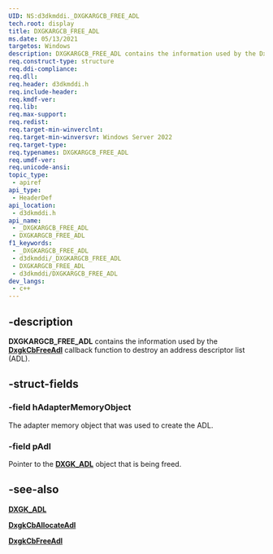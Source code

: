 ```yaml
---
UID: NS:d3dkmddi._DXGKARGCB_FREE_ADL
tech.root: display
title: DXGKARGCB_FREE_ADL
ms.date: 05/13/2021
targetos: Windows
description: DXGKARGCB_FREE_ADL contains the information used by the DxgkCbFreeAdl callback function to destroy an address descriptor list (ADL).
req.construct-type: structure
req.ddi-compliance: 
req.dll: 
req.header: d3dkmddi.h
req.include-header: 
req.kmdf-ver: 
req.lib: 
req.max-support: 
req.redist: 
req.target-min-winverclnt: 
req.target-min-winversvr: Windows Server 2022
req.target-type: 
req.typenames: DXGKARGCB_FREE_ADL
req.umdf-ver: 
req.unicode-ansi: 
topic_type:
 - apiref
api_type:
 - HeaderDef
api_location:
 - d3dkmddi.h
api_name:
 - _DXGKARGCB_FREE_ADL
 - DXGKARGCB_FREE_ADL
f1_keywords:
 - _DXGKARGCB_FREE_ADL
 - d3dkmddi/_DXGKARGCB_FREE_ADL
 - DXGKARGCB_FREE_ADL
 - d3dkmddi/DXGKARGCB_FREE_ADL
dev_langs:
 - c++
---
```


## -description

**DXGKARGCB_FREE_ADL** contains the information used by the [**DxgkCbFreeAdl**](nc-d3dkmddi-dxgkcb_freeadl.md) callback function to destroy an address descriptor list (ADL).

## -struct-fields

### -field hAdapterMemoryObject

The adapter memory object that was used to create the ADL.

### -field pAdl

Pointer to the [**DXGK_ADL**](ns-d3dkmddi-dxgk_adl.md) object that is being freed.

## -see-also

[**DXGK_ADL**](ns-d3dkmddi-dxgk_adl.md)

[**DxgkCbAllocateAdl**](nc-d3dkmddi-dxgkcb_allocateadl.md)

[**DxgkCbFreeAdl**](nc-d3dkmddi-dxgkcb_freeadl.md)
